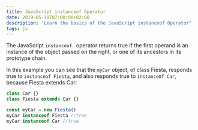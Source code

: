 ```yaml
---
title: JavaScript instanceof Operator
date: 2019-05-18T07:00:00+02:00
description: "Learn the basics of the JavaScript instanceof Operator"
tags: js
---
```


The JavaScript `instanceof ` operator returns true if the first operand is an instance of the object passed on the right, or one of its ancestors in its prototype chain.

In this example you can see that the `myCar` object, of class Fiesta, responds true to `instanceof Fiesta`, and also responds true to `instanceOf Car`, because Fiesta extends Car:

```js
class Car {}
class Fiesta extends Car {}

const myCar = new Fiesta()
myCar instanceof Fiesta //true
myCar instanceof Car //true
```
